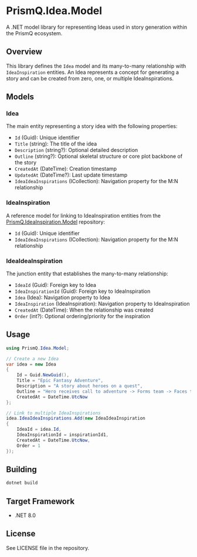 # PrismQ.Idea.Model

A .NET model library for representing Ideas used in story generation within the PrismQ ecosystem.

## Overview

This library defines the `Idea` model and its many-to-many relationship with `IdeaInspiration` entities. An Idea represents a concept for generating a story and can be created from zero, one, or multiple IdeaInspirations.

## Models

### Idea
The main entity representing a story idea with the following properties:
- `Id` (Guid): Unique identifier
- `Title` (string): The title of the idea
- `Description` (string?): Optional detailed description
- `Outline` (string?): Optional skeletal structure or core plot backbone of the story
- `CreatedAt` (DateTime): Creation timestamp
- `UpdatedAt` (DateTime?): Last update timestamp
- `IdeaIdeaInspirations` (ICollection): Navigation property for the M:N relationship

### IdeaInspiration
A reference model for linking to IdeaInspiration entities from the [PrismQ.IdeaInspiration.Model](https://github.com/Nomoos/PrismQ.IdeaInspiration.Model) repository:
- `Id` (Guid): Unique identifier
- `IdeaIdeaInspirations` (ICollection): Navigation property for the M:N relationship

### IdeaIdeaInspiration
The junction entity that establishes the many-to-many relationship:
- `IdeaId` (Guid): Foreign key to Idea
- `IdeaInspirationId` (Guid): Foreign key to IdeaInspiration
- `Idea` (Idea): Navigation property to Idea
- `IdeaInspiration` (IdeaInspiration): Navigation property to IdeaInspiration
- `CreatedAt` (DateTime): When the relationship was created
- `Order` (int?): Optional ordering/priority for the inspiration

## Usage

```csharp
using PrismQ.Idea.Model;

// Create a new Idea
var idea = new Idea
{
    Id = Guid.NewGuid(),
    Title = "Epic Fantasy Adventure",
    Description = "A story about heroes on a quest",
    Outline = "Hero receives call to adventure -> Forms team -> Faces trials -> Confronts evil -> Returns transformed",
    CreatedAt = DateTime.UtcNow
};

// Link to multiple IdeaInspirations
idea.IdeaIdeaInspirations.Add(new IdeaIdeaInspiration
{
    IdeaId = idea.Id,
    IdeaInspirationId = inspirationId1,
    CreatedAt = DateTime.UtcNow,
    Order = 1
});
```

## Building

```bash
dotnet build
```

## Target Framework

- .NET 8.0

## License

See LICENSE file in the repository.